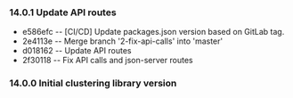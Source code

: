 ### 14.0.1 Update API routes
* e586efc -- [CI/CD] Update packages.json version based on GitLab tag.
* 2e4113e -- Merge branch '2-fix-api-calls' into 'master'
* d018162 -- Update API routes
* 2f30118 -- Fix API calls and json-server routes
### 14.0.0 Initial clustering library version
